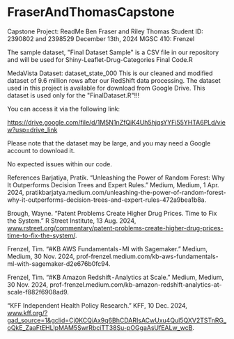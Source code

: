 # FraserAndThomasCapstone

Capstone Project: ReadMe
Ben Fraser and Riley Thomas
Student ID: 2390802 and 2398529
December 13th, 2024
MGSC 410: Frenzel

The sample dataset, "Final Dataset Sample" is a CSV file in our repository and will be used for Shiny-Leaflet-Drug-Categories Final Code.R


MedaVista Dataset: dataset_state_000
This is our cleaned and modified dataset of 9.6 million rows after our RedShift data processing. The dataset used in this project is available for download from Google Drive. 
This dataset is used only for the "FinalDataset.R"!!! 

You can access it via the following link:

https://drive.google.com/file/d/1M5N1nZfQiK4Uh5hjqsYYFi55YHTA6PLd/view?usp=drive_link

Please note that the dataset may be large, and you may need a Google account to download it.



No expected issues within our code.

References
Barjatiya, Pratik. “Unleashing the Power of Random Forest: Why It Outperforms Decision Trees and Expert Rules.” Medium, Medium, 1 Apr. 2024, pratikbarjatya.medium.com/unleashing-the-power-of-random-forest-why-it-outperforms-decision-trees-and-expert-rules-472a9bea1b8a. 

Brough, Wayne. “Patent Problems Create Higher Drug Prices. Time to Fix the System.” R Street Institute, 13 Aug. 2024, www.rstreet.org/commentary/patent-problems-create-higher-drug-prices-time-to-fix-the-system/. 

Frenzel, Tim. “#KB AWS Fundamentals - Ml with Sagemaker.” Medium, Medium, 30 Nov. 2024, prof-frenzel.medium.com/kb-aws-fundamentals-ml-with-sagemaker-d2e676b0fc94. 

Frenzel, Tim. “#KB Amazon Redshift - Analytics at Scale.” Medium, Medium, 30 Nov. 2024, prof-frenzel.medium.com/kb-amazon-redshift-analytics-at-scale-f882f6908ad9. 

“KFF Independent Health Policy Research.” KFF, 10 Dec. 2024, www.kff.org/?gad_source=1&gclid=Cj0KCQiAx9q6BhCDARIsACwUxu4Qul5QXV2TSTnRG_oQkE_ZaaFtEHLlpMAM5SwrRbciTT38Su-pOGgaAsUfEALw_wcB. 
